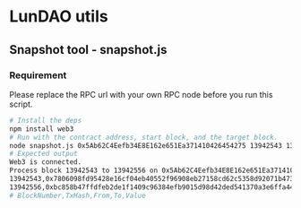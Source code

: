 # LunDAO utils

## Snapshot tool - snapshot.js

### Requirement

Please replace the RPC url with your own RPC node before you run this script.

```bash
# Install the deps
npm install web3
# Run with the contract address, start block, and the target block.
node snapshot.js 0x5Ab62C4Eefb34E8E162e651Ea371410426454275 13942543 13942556
# Expected output
Web3 is connected.
Process block 13942543 to 13942556 on 0x5Ab62C4Eefb34E8E162e651Ea371410426454275
13942543,0x7806098fd95428e16cf04eb40552f96908eb27158cd62c5358d92071b473ac57,0x9Bd64bE9027c44D7a0d6aaF02BD7761a38a52d59,0x5Ab62C4Eefb34E8E162e651Ea371410426454275,1000000000000000000
13942556,0xbc858b47ffdfeb2de1f1409c96384efb9015d98d42ded541370a3e6ffa441fc1,0x9Bd64bE9027c44D7a0d6aaF02BD7761a38a52d59,0x5Ab62C4Eefb34E8E162e651Ea371410426454275,9000000000000000000
# BlockNumber,TxHash,From,To,Value
```
